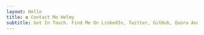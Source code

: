 ```yaml
---
layout: Hello
title: ☎️ Contact Mo Helmy
subtitle: Get In Touch. Find Me On LinkedIn, Twitter, GitHub, Quora And Medium.
---
```

